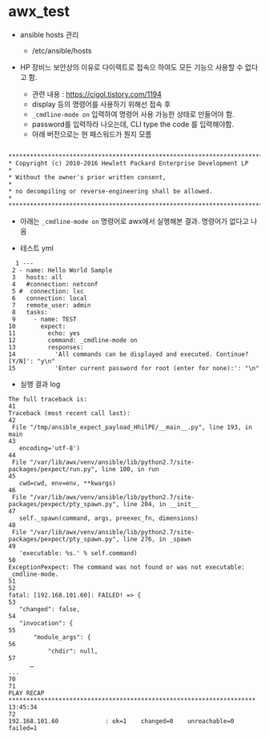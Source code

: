 # awx_test


* ansible hosts 관리  
  * /etc/ansible/hosts



* HP 장비느 보안상의 이유로 다이렉트로 접속으 하여도 모든 기능으 사용할 수 없다고 함.
  * 관련 내용 : https://cigol.tistory.com/1194
  * display 등의 명령어를 사용하기 위해선 접속 후 
   * `_cmdline-mode on` 입력하여 명령어 사용 가능한 상태로 만들어야 함.
    * password를 입력하라 나오는데, CLI type the code 를 입력해야함.
    * 아래 버전으로는 현 패스워드가 뭔지 모름 
 ``` 
  ******************************************************************************
* Copyright (c) 2010-2016 Hewlett Packard Enterprise Development LP          *
* Without the owner's prior written consent,                                 *
* no decompiling or reverse-engineering shall be allowed.                    *
*****************************************************************************
```

* 아래는 `_cmdline-mode on` 명령어로 awx에서 실행해본 결과. 명령어가 없다고 나옴

 * 테스트 yml
 ```
   1 ---
  2 - name: Hello World Sample
  3   hosts: all
  4   #connection: netconf
  5 #  connection: lxc
  6   connection: local
  7   remote_user: admin
  8   tasks:
  9     - name: TEST
 10       expect:
 11         echo: yes
 12         command: _cmdline-mode on
 13         responses:
 14           'All commands can be displayed and executed. Continue? [Y/N]': "y\n"
 15           'Enter current password for root (enter for none):': "\n"
 ```
* 실행 결과 log
 ``` 
The full traceback is:
41
Traceback (most recent call last):
42
  File "/tmp/ansible_expect_payload_HhilPE/__main__.py", line 193, in main
43
    encoding='utf-8')
44
  File "/var/lib/awx/venv/ansible/lib/python2.7/site-packages/pexpect/run.py", line 100, in run
45
    cwd=cwd, env=env, **kwargs)
46
  File "/var/lib/awx/venv/ansible/lib/python2.7/site-packages/pexpect/pty_spawn.py", line 204, in __init__
47
    self._spawn(command, args, preexec_fn, dimensions)
48
  File "/var/lib/awx/venv/ansible/lib/python2.7/site-packages/pexpect/pty_spawn.py", line 276, in _spawn
49
    'executable: %s.' % self.command)
50
ExceptionPexpect: The command was not found or was not executable: _cmdline-mode.
51
52
fatal: [192.168.101.60]: FAILED! => {
53
    "changed": false, 
54
    "invocation": {
55
        "module_args": {
56
            "chdir": null, 
57
       …
...
70
71
PLAY RECAP *********************************************************************
13:45:34
72
192.168.101.60             : ok=1    changed=0    unreachable=0    failed=1   

 ``` 
